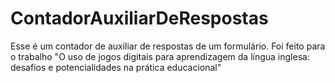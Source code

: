 # ContadorAuxiliarDeRespostas
Esse é um contador de auxiliar de respostas de um formulário. Foi feito para o trabalho "O uso de jogos digitais para aprendizagem da língua inglesa: desafios e potencialidades na prática educacional"
